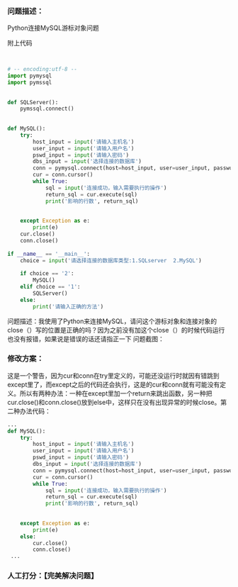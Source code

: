 ### 问题描述：
<p>Python连接MySQL游标对象问题</p>
附上代码

```python

 
# -- encoding:utf-8 --
import pymysql
import pymssql
 
 
def SQLServer():
    pymssql.connect()
 
 
def MySQL():
    try:
        host_input = input('请输入主机名')
        user_input = input('请输入用户名')
        pswd_input = input('请输入密码')
        dbs_input = input('选择连接的数据库')
        conn = pymysql.connect(host=host_input, user=user_input, password=pswd_input, database=dbs_input)
        cur = conn.cursor()
        while True:
            sql = input('连接成功，输入需要执行的操作')
            return_sql = cur.execute(sql)
            print('影响的行数', return_sql)
        
 
    except Exception as e:
        print(e)
    cur.close()
    conn.close()
 
if __name__ == '__main__':
    choice = input('请选择连接的数据库类型:1.SQLserver  2.MySQL')
 
    if choice == '2':
        MySQL()
    elif choice == '1':
        SQLServer()
    else:
        print('请输入正确的方法')

```
问题描述：我使用了Python来连接MySQL，请问这个游标对象和连接对象的close（）写的位置是正确的吗？因为之前没有加这个close（）的时候代码运行也没有报错，如果说是错误的话还请指正一下
问题截图：
 
### 修改方案：
这是一个警告，因为cur和conn在try里定义的，可能还没运行时就因有错跳到except里了，而except之后的代码还会执行，这是的cur和conn就有可能没有定义。所以有两种办法：一种在except里加一个return来跳出函数，另一种把cur.close()和conn.close()放到else中，这样只在没有出现异常的时候close。第二种办法代码：

```python
...
def MySQL():
    try:
        host_input = input('请输入主机名')
        user_input = input('请输入用户名')
        pswd_input = input('请输入密码')
        dbs_input = input('选择连接的数据库')
        conn = pymysql.connect(host=host_input, user=user_input, password=pswd_input, database=dbs_input)
        cur = conn.cursor()
        while True:
            sql = input('连接成功，输入需要执行的操作')
            return_sql = cur.execute(sql)
            print('影响的行数', return_sql)
        
 
    except Exception as e:
        print(e)
    else:
        cur.close()
        conn.close()
 ...

```

### 人工打分：【完美解决问题】
